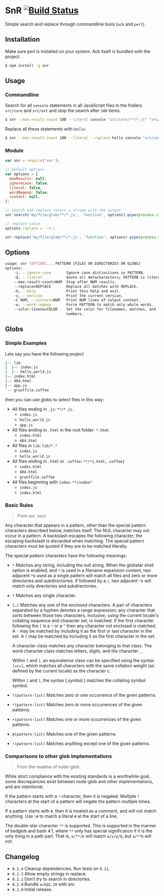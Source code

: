 # SnR [![Build Status](https://travis-ci.org/codio/snr.png)](https://travis-ci.org/codio/snr)

Simple search and replace through commandline tools (`ack` and `perl`).

## Installation

Make sure perl is installed on your system. Ack itself is bundled with the
project.

```bash
$ npm install -g snr
```

## Usage

### Commandline

Search for all `console` statements in all JavaScript files in the folders `src/core` and
`src/ext` and stop the search after `100` items.

```bash
$ snr --max-result-count 100 --literal console "src/core/**/*.js" "src/ext/**/*.js"
```

Replace all these statements with `hello`:
```bash
$ snr --max-result-count 100 --literal --replace hello console "src/core/**/*.js" "src/ext/**/*.js"
```


### Module

```js
var snr = require('snr');

// Default options
var options = {
  maxResults: null,
  ignoreCase: false,
  literal: false,
  wordRegexp: false,
  context: null,
};

// Search and replace return a stream with the output
snr.search('my/file/glob/**/*.js', 'function', options).pipe(process.stdout);

// replace value
options.replace = '->';

snr.replace('my/file/glob/**/*.js', 'function', options).pipe(process.stdout);
```

## Options

```bash
usage: snr [OPTION]... PATTERN [FILES OR DIRECTORIES OR GLOBS]
options:
    -i, --ignore-case       Ignore case distinctions in PATTERN.
    -Q, --literal           Quote all metacharacters; PATTERN is literal.
    --max-result-count=NUM  Stop after NUM results.
    --replace=REPlACE       Replace all matches with REPLACE.
    -h, --help              Print this help and exit.
    -v, --version           Print the current version.
    -C NUM, --context=NUM   Print NUM lines of output context.
    -w, --word-regexp       Force PATTERN to match only whole words.
    --color-lineno=COLOR    Set the color for filenames, matches, and line
                            numbers.
```



## Globs


### Simple Examples

Lets say you have the following project

```bash
|-- lib
|  |-- index.js
|  |-- hello_world.js
|-- index.html
|-- 404.html
|-- app.js
`-- gruntfile.coffee
```

then you can use globs to select files in this way:

* All files ending in `.js`: `**/*.js`.
  * `index.js`
  * `hello_world.js`
  * `app.js`
* All files ending in `.html` in the root folder: `*.html`
  * `index.html`
  * `404.html`
* All files in `lib`: `lib/*.*`
  * `index.js`
  * `hello_world.js`
* All files ending in `.html` or `.coffee`: `**/*{.html,.coffee}`
  * `index.html`
  * `404.html`
  * `gruntfile.coffee`
* All files beginning with `index`: `**/index*`
  * `index.js`
  * `index.html`

### Basic Rules

> From `man bash`

Any character that appears in a pattern, other than the special pattern characters described below,
matches itself. The NUL character may not occur in a pattern. A backslash escapes the following
character; the escaping backslash is discarded when matching. The special pattern characters must
be quoted if they are to be matched literally.

The special pattern characters have the following meanings:

* `*` Matches any string, including the null string. When the globstar shell option is enabled,
  and `*` is used in a filename expansion context, two adjacent `*`s used as a single pattern will
  match all files and zero or more directories and subdirectories. If followed by a `/`, two adjacent
  `*`s will match only directories and subdirectories.

* `?` Matches any single character.

* `[…]` Matches any one of the enclosed characters. A pair of characters separated by a hyphen denotes a
  range expression; any character that sorts between those two characters, inclusive, using the current locale's
  collating sequence and character set, is matched. If the first character following the `[` is a `!` or a `^`
  then any character not enclosed is matched. A `-` may be matched by including it as the first or last character
  in the set. A `]` may be matched by including it as the first character in the set.

  A character class matches any character belonging to that class. The word character class matches letters, digits,
  and the character `_`.

  Within `[` and `]`, an equivalence class can be specified using the syntax `[=c=]`, which matches all characters with
  the same collation weight (as defined by the current locale) as the character c.

  Within `[` and `]`, the syntax [.symbol.] matches the collating symbol symbol.

* `?(pattern-list)` Matches zero or one occurrence of the given patterns.

* `*(pattern-list)` Matches zero or more occurrences of the given patterns.

* `+(pattern-list)` Matches one or more occurrences of the given patterns.

* `@(pattern-list)` Matches one of the given patterns.

* `!(pattern-list)` Matches anything except one of the given patterns.

### Comparisons to other glob implementations

> From the readme of node-glob.


While strict compliance with the existing standards is a worthwhile
goal, some discrepancies exist between node-glob and other
implementations, and are intentional.

If the pattern starts with a `!` character, then it is negated. Multiple `!`
characters at the start of a pattern will negate the pattern multiple
times.

If a pattern starts with `#`, then it is treated as a comment, and
will not match anything.  Use `\#` to match a literal `#` at the
start of a line.

The double-star character `**` is supported. This is supported in the manner of
bsdglob and bash 4.1, where `**` only has special significance if it is the only
thing in a path part.  That is, `a/**/b` will match `a/x/y/b`, but
`a/**b` will not.

## Changelog

* `0.2.4` Cleanup dependencies. Run tests on `0.11`.
* `0.2.3` Allow empty strings in replace.
* `0.2.1` Don't try to search in directories.
* `0.2.0` Bundle `ack@2.10` with snr.
* `0.1.0` Initial release.
